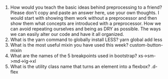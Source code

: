 <!-- Answers to the Self Study Questions go here -->

1. How would you teach the basic ideas behind preprocessing to a friend?  Please don't copy and paste an answer here, use your own thoughts. I would start with showing them work without a preprocessor and then show them what concepts are introduced with a preprocessor. How we can avoid repeating ourselves and being as DRY as possible. The ways we can easily alter our code and have it all organized.
2. What is the yarn command to globally install LESS?
yarn global add less
3. What is the most useful mixin you have used this week?
custom-button-mixin
4. What are the names of the 5 breakpoints used in bootstrap? xs->sm->md->lg->xl
5. What is the utility class name that turns an element into a flexbox? .d-flex
